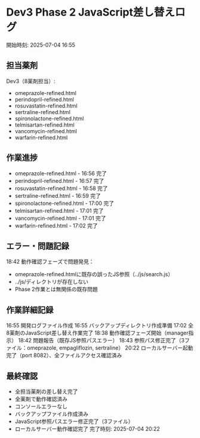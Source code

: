 # Dev3 Phase 2 JavaScript差し替えログ
開始時刻: 2025-07-04 16:55

## 担当薬剤
Dev3（8薬剤担当）:
- omeprazole-refined.html
- perindopril-refined.html
- rosuvastatin-refined.html
- sertraline-refined.html
- spironolactone-refined.html
- telmisartan-refined.html
- vancomycin-refined.html
- warfarin-refined.html

## 作業進捗
- omeprazole-refined.html - 16:56 完了
- perindopril-refined.html - 16:57 完了
- rosuvastatin-refined.html - 16:58 完了
- sertraline-refined.html - 16:59 完了
- spironolactone-refined.html - 17:00 完了
- telmisartan-refined.html - 17:01 完了
- vancomycin-refined.html - 17:01 完了
- warfarin-refined.html - 17:02 完了

## エラー・問題記録
18:42 動作確認フェーズで問題発見：
- omeprazole-refined.htmlに既存の誤ったJS参照（../js/search.js）
- ../js/ディレクトリが存在しない
- Phase 2作業とは無関係の既存問題

## 作業詳細記録
16:55 開発ログファイル作成
16:55 バックアップディレクトリ作成準備
17:02 全8薬剤のJavaScript差し替え作業完了
18:38 動作確認フェーズ開始（manager指示）
18:42 問題報告（既存JS参照パスエラー）
18:43 参照パス修正完了（3ファイル：omeprazole, empagliflozin, sertraline）
20:22 ローカルサーバー起動完了（port 8082）、全ファイルアクセス確認済み

## 最終確認
- 全担当薬剤の差し替え完了
- 全薬剤で動作確認済み
- コンソールエラーなし
- バックアップファイル作成済み
- JavaScript参照パスエラー修正完了（3ファイル）
- ローカルサーバー動作確認完了
完了時刻: 2025-07-04 20:22
